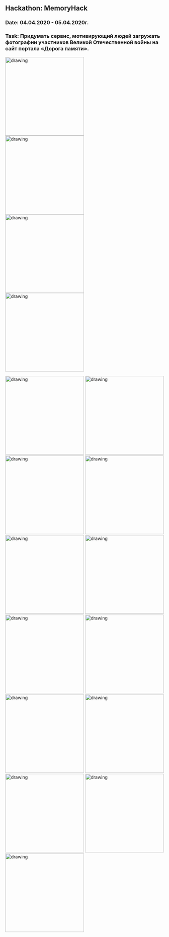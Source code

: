 ## Hackathon: MemoryHack 
### Date: 04.04.2020 - 05.04.2020г.
### Task: Придумать сервис, мотивирующий людей загружать фотографии участников Великой Отечественной войны на сайт портала «Дорога памяти».

<p align="center">
  
<img src="https://github.com/EvilGeniusesProjects/Resource/blob/master/HackathonMemoryHack/registration1.jpg" alt="drawing" width="250"/><br>
<img src="https://github.com/EvilGeniusesProjects/Resource/blob/master/HackathonMemoryHack/registration2.jpg" alt="drawing" width="250"/><br>
<img src="https://github.com/EvilGeniusesProjects/Resource/blob/master/HackathonMemoryHack/registration3.jpg" alt="drawing" width="250"/><br>
<img src="https://github.com/EvilGeniusesProjects/Resource/blob/master/HackathonMemoryHack/registration4.jpg" alt="drawing" width="250"/><br>
  
 <img src="https://github.com/EvilGeniusesProjects/Resource/blob/master/HackathonMemoryHack/window1.jpg" alt="drawing" width="250"/>
 <img src="https://github.com/EvilGeniusesProjects/Resource/blob/master/HackathonMemoryHack/window2.jpg" alt="drawing" width="250"/>
 <img src="https://github.com/EvilGeniusesProjects/Resource/blob/master/HackathonMemoryHack/window3.jpg" alt="drawing" width="250"/>
 <img src="https://github.com/EvilGeniusesProjects/Resource/blob/master/HackathonMemoryHack/window4.jpg" alt="drawing" width="250"/>
 <img src="https://github.com/EvilGeniusesProjects/Resource/blob/master/HackathonMemoryHack/window5.jpg" alt="drawing" width="250"/>
 
 <img src="https://github.com/EvilGeniusesProjects/Resource/blob/master/HackathonMemoryHack/window2 pick img.jpg" alt="drawing" width="250"/>
 <img src="https://github.com/EvilGeniusesProjects/Resource/blob/master/HackathonMemoryHack/window2 ai.jpg" alt="drawing" width="250"/>
 <img src="https://github.com/EvilGeniusesProjects/Resource/blob/master/HackathonMemoryHack/window2 ai1.jpg" alt="drawing" width="250"/>
 
 <img src="https://github.com/EvilGeniusesProjects/Resource/blob/master/HackathonMemoryHack/window2 black and white.jpg" alt="drawing" width="250"/>

 <img src="https://github.com/EvilGeniusesProjects/Resource/blob/master/HackathonMemoryHack/window2 colored.jpg" alt="drawing" width="250"/>




 <img src="https://github.com/EvilGeniusesProjects/Resource/blob/master/HackathonMemoryHack/window2 inst.jpg" alt="drawing" width="250"/>

 <img src="https://github.com/EvilGeniusesProjects/Resource/blob/master/HackathonMemoryHack/window2 form.jpg" alt="drawing" width="250"/>

 <img src="https://github.com/EvilGeniusesProjects/Resource/blob/master/HackathonMemoryHack/window5 info.jpg" alt="drawing" width="250"/>

</p>

